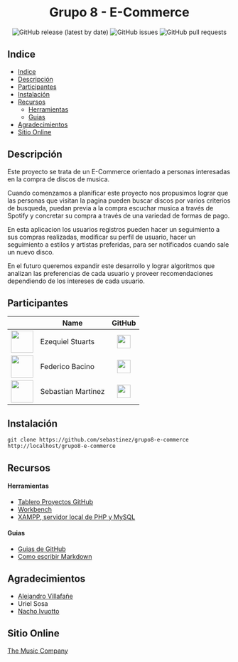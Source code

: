 <h1 align="center">Grupo 8 - E-Commerce</h1>
<div align="center">
<img alt="GitHub release (latest by date)" src="https://img.shields.io/github/v/release/sebastinez/grupo8-e-commerce">
<img alt="GitHub issues" src="https://img.shields.io/github/issues/sebastinez/grupo8-e-commerce">
<img alt="GitHub pull requests" src="https://img.shields.io/github/issues-pr/sebastinez/grupo8-e-commerce">
</div>

## Indice

- [Indice](#indice)
- [Descripción](#descripci%c3%b3n)
- [Participantes](#participantes)
- [Instalación](#instalaci%c3%b3n)
- [Recursos](#recursos)
    - [Herramientas](#herramientas)
    - [Guias](#guias)
- [Agradecimientos](#agradecimientos)
- [Sitio Online](#sitioOnline)

<a name="descripcion"></a>

## Descripción
Este proyecto se trata de un E-Commerce orientado a personas interesadas en la compra de discos de musica.  

Cuando comenzamos a planificar este proyecto nos propusimos lograr que las personas que visitan la pagina pueden buscar discos por varios criterios de busqueda, puedan previa a la compra escuchar musica a través de Spotify y concretar su compra a través de una variedad de formas de pago.  

En esta aplicacion los usuarios registros pueden hacer un seguimiento a sus compras realizadas, modificar su perfil de usuario, hacer un seguimiento a estilos y artistas preferidas, para ser notificados cuando sale un nuevo disco.  

En el futuro queremos expandir este desarrollo y lograr algoritmos que analizan las preferencias de cada usuario y proveer recomendaciones dependiendo de los intereses de cada usuario.

<a name="participantes"></a>

## Participantes

|                                                                                                        | Name               | GitHub                                                                                                                                         |
| ------------------------------------------------------------------------------------------------------ | ------------------ | ---------------------------------------------------------------------------------------------------------------------------------------------- |
| <center><img src="https://avatars2.githubusercontent.com/u/54673625?s=460&v=4" width="50"></center>    | Ezequiel Stuarts   | [<center><img src="https://nrs-diversos.s3.us-east-2.amazonaws.com/github-logo.svg" width="30"/></center>](https://github.com/ezequielstuarts) |
| <center><img src="https://nrs-diversos.s3.us-east-2.amazonaws.com/fedebacino.png" width="50"></center> | Federico Bacino    | [<center><img src="https://nrs-diversos.s3.us-east-2.amazonaws.com/github-logo.svg" width="30"/></center>](https://github.com/fedebacino)      |
| <center><img src="https://nrs-diversos.s3.us-east-2.amazonaws.com/sebastinez.jpg" width="50"></center> | Sebastian Martinez | [<center><img src="https://nrs-diversos.s3.us-east-2.amazonaws.com/github-logo.svg" width="30"/></center>](https://github.com/sebastinez)      |


<a name="instalacion"></a>

## Instalación

```
git clone https://github.com/sebastinez/grupo8-e-commerce
http://localhost/grupo8-e-commerce
```

<a name="recursos"></a>

## Recursos

<a name="herramientas"></a>

#### Herramientas

- [Tablero Proyectos GitHub](https://github.com/sebastinez/grupo8-e-commerce/projects/1)
- [Workbench](https://www.mysql.com/products/workbench/)
- [XAMPP, servidor local de PHP y MySQL](https://www.apachefriends.org/es/index.html)

<a name="guias"></a>

#### Guias

- [Guias de GitHub](https://guides.github.com/)
- [Como escribir Markdown](https://github.com/adam-p/markdown-here/wiki/Markdown-Cheatsheet#links)

<a name="agradecimientos"></a>

## Agradecimientos

- [Alejandro Villafañe](https://github.com/alezvi)
- Uriel Sosa
- [Nacho Ivuotto](https://github.com/ivuotto)

<a name="sitioOnline"></a>

## Sitio Online

[The Music Company](http://themusiccompany.dhalumnos.com/)

